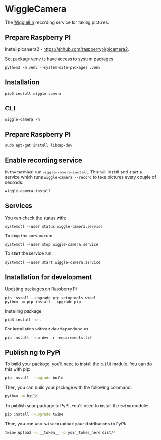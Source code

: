 # WiggleCamera

The [WiggleBIn](https://github.com/wiggle-bin/wiggle-bin) recording service for taking pictures.

## Prepare Raspberry PI

Install picamera2 - https://github.com/raspberrypi/picamera2.

Set package venv to have access to system packages

```
python3 -m venv --system-site-packages .venv
```

## Installation

```
pip3 install wiggle-camera
```

## CLI

```
wiggle-camera -h
```

## Prepare Raspberry PI

```
sudo apt-get install libcap-dev
```

## Enable recording service

In the terminal run `wiggle-camera-install`. This will install and start a service which runs `wiggle-camera --record` to take pictures every couple of seconds.

```
wiggle-camera-install
```

## Services

You can check the status with:

```
systemctl --user status wiggle-camera.service
```

To stop the service run:

```
systemctl --user stop wiggle-camera.service
```

To start the service run:

```
systemctl --user start wiggle-camera.service
```

## Installation for development

Updating packages on Raspberry Pi
```
pip install --upgrade pip setuptools wheel
python -m pip install --upgrade pip
```

Installing package
```
pip3 install -e .
```

For installation without dev dependencies
```
pip install --no-dev -r requirements.txt
```

## Publishing to PyPi

To build your package, you'll need to install the `build` module. You can do this with pip:

```bash
pip install --upgrade build
```

Then, you can build your package with the following command:

```bash
python -m build
```

To publish your package to PyPI, you'll need to install the `twine` module:

```bash
pip install --upgrade twine
```

Then, you can use `twine` to upload your distributions to PyPI:

```bash
twine upload -u __token__ -p your_token_here dist/*
```